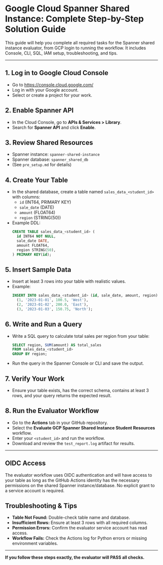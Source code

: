 # Google Cloud Spanner Shared Instance: Complete Step-by-Step Solution Guide

This guide will help you complete all required tasks for the Spanner shared instance evaluator, from GCP login to running the workflow. It includes Console, CLI, SQL, IAM setup, troubleshooting, and tips.

---

## 1. Log in to Google Cloud Console
- Go to https://console.cloud.google.com/
- Log in with your Google account.
- Select or create a project for your work.

## 2. Enable Spanner API
- In the Cloud Console, go to **APIs & Services > Library**.
- Search for **Spanner API** and click **Enable**.

## 3. Review Shared Resources
- Spanner instance: `spanner-shared-instance`
- Spanner database: `spanner_shared_db`
- (See `pre_setup.md` for details)

## 4. Create Your Table
- In the shared database, create a table named `sales_data_<student_id>` with columns:
  - `id` (INT64, PRIMARY KEY)
  - `sale_date` (DATE)
  - `amount` (FLOAT64)
  - `region` (STRING(50))
- Example DDL:
  ```sql
  CREATE TABLE sales_data_<student_id> (
    id INT64 NOT NULL,
    sale_date DATE,
    amount FLOAT64,
    region STRING(50),
  ) PRIMARY KEY(id);
  ```

## 5. Insert Sample Data
- Insert at least 3 rows into your table with realistic values.
- Example:
  ```sql
  INSERT INTO sales_data_<student_id> (id, sale_date, amount, region) VALUES
    (1, '2023-01-01', 100.5, 'West'),
    (2, '2023-01-02', 200.0, 'East'),
    (3, '2023-01-03', 150.75, 'North');
  ```

## 6. Write and Run a Query
- Write a SQL query to calculate total sales per region from your table:
  ```sql
  SELECT region, SUM(amount) AS total_sales
  FROM sales_data_<student_id>
  GROUP BY region;
  ```
- Run the query in the Spanner Console or CLI and save the output.


## 7. Verify Your Work
- Ensure your table exists, has the correct schema, contains at least 3 rows, and your query returns the expected result.

## 8. Run the Evaluator Workflow
- Go to the **Actions** tab in your GitHub repository.
- Select the **Evaluate GCP Spanner Shared Instance Student Resources** workflow.
- Enter your `<student_id>` and run the workflow.
- Download and review the `test_report.log` artifact for results.

---

## OIDC Access
The evaluator workflow uses OIDC authentication and will have access to your table as long as the GitHub Actions identity has the necessary permissions on the shared Spanner instance/database. No explicit grant to a service account is required.

## Troubleshooting & Tips
- **Table Not Found:** Double-check table name and database.
- **Insufficient Rows:** Ensure at least 3 rows with all required columns.
- **Permission Errors:** Confirm the evaluator service account has read access.
- **Workflow Fails:** Check the Actions log for Python errors or missing environment variables.

---

**If you follow these steps exactly, the evaluator will PASS all checks.**
